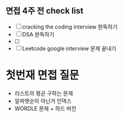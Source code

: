 
## 면접 4주 전 check list

- [ ] cracking the coding interview 완독하기
- [ ] DSA 완독하기
- [ ] 
- [ ] Leetcode google interview 문제 끝내기

# 첫번재 면접 질문
- 리스트의 평균 구하는 문제
- 알파벳순이 아닌거 인덱스 
- WORDLE 문제 + 하드 버전



